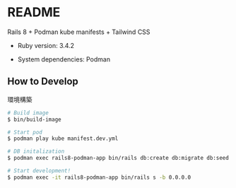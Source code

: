 # README

Rails 8 + Podman kube manifests + Tailwind CSS

* Ruby version: 3.4.2

* System dependencies: Podman

## How to Develop

環境構築
```sh
# Build image
$ bin/build-image

# Start pod
$ podman play kube manifest.dev.yml

# DB initalization
$ podman exec rails8-podman-app bin/rails db:create db:migrate db:seed

# Start development!
$ podman exec -it rails8-podman-app bin/rails s -b 0.0.0.0
```
